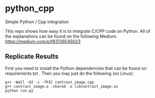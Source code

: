 # python_cpp
Simple Python / Cpp integration

This repo shows how easy it is to integrate C/CPP code on Python. All of the explanations can be found on the following Medium: https://medium.com/p/f83136545023

## Replicate Results

First you need to install the Python dependencies that can be found on requirements.txt . Then you may just do the following (on Linux):
```
g++ -Wall -O2 -c -fPIC contrast_image.cpp
g++ contrast_image.o -shared -o libcontrast_image.so
python run.py
```
